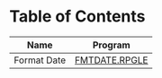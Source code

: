 # Table of Contents

| Name | Program |
|------|---------|
| Format Date | [FMTDATE.RPGLE](Articles/2016-07-12%20Formatting%20Dates%20With%20SQL,%20Take%203/FMTDATE.RPGLE) |

